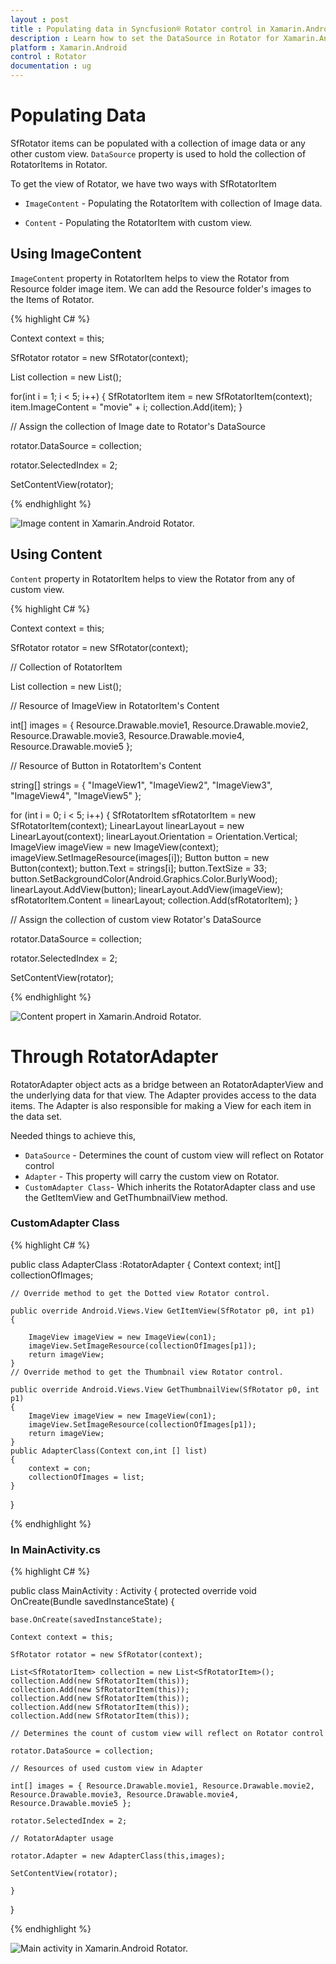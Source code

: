 ```yaml
---
layout : post
title : Populating data in Syncfusion® Rotator control in Xamarin.Android
description : Learn how to set the DataSource in Rotator for Xamarin.Android
platform : Xamarin.Android
control : Rotator 
documentation : ug
---
```


# Populating Data

SfRotator items can be populated with a collection of image data or any other custom view. `DataSource` property is used to hold the collection of RotatorItems in Rotator.

To get the view of Rotator, we have two ways with SfRotatorItem

* `ImageContent` - Populating the RotatorItem with collection of Image data.

* `Content` - Populating the RotatorItem with custom view.

## Using ImageContent 

`ImageContent` property in RotatorItem helps to view the Rotator from Resource folder image item.
We can add the Resource folder's images to the Items of Rotator.

{% highlight C# %}

Context context = this;

SfRotator rotator = new SfRotator(context);

List<SfRotatorItem> collection = new List<SfRotatorItem>();

for(int i = 1; i < 5; i++)
{
	SfRotatorItem item = new SfRotatorItem(context);
	item.ImageContent = "movie" + i;
	collection.Add(item);
}

// Assign the collection of Image date to Rotator's DataSource

rotator.DataSource = collection;

rotator.SelectedIndex = 2;

SetContentView(rotator);

{% endhighlight %}

![Image content in Xamarin.Android Rotator.](images/rotator.png)

## Using Content

`Content` property in RotatorItem helps to view the Rotator from any of custom view. 

{% highlight C# %}

Context context = this;

SfRotator rotator = new SfRotator(context);

// Collection of RotatorItem

List<SfRotatorItem> collection = new List<SfRotatorItem>();

// Resource of ImageView in RotatorItem's Content

int[] images = { Resource.Drawable.movie1, Resource.Drawable.movie2, Resource.Drawable.movie3, Resource.Drawable.movie4, Resource.Drawable.movie5 };

// Resource of Button in RotatorItem's Content

string[] strings = { "ImageView1", "ImageView2", "ImageView3", "ImageView4", "ImageView5" };

for (int i = 0; i < 5; i++)
{
	SfRotatorItem sfRotatorItem = new SfRotatorItem(context);
	LinearLayout linearLayout = new LinearLayout(context);
	linearLayout.Orientation = Orientation.Vertical;
	ImageView imageView = new ImageView(context);
	imageView.SetImageResource(images[i]);
	Button button = new Button(context);
	button.Text = strings[i];
	button.TextSize = 33;
	button.SetBackgroundColor(Android.Graphics.Color.BurlyWood);
	linearLayout.AddView(button);
	linearLayout.AddView(imageView);
	sfRotatorItem.Content = linearLayout;
	collection.Add(sfRotatorItem);
}

// Assign the collection of custom view  Rotator's DataSource

rotator.DataSource = collection;

rotator.SelectedIndex = 2;

SetContentView(rotator);

{% endhighlight %}

![Content propert in Xamarin.Android Rotator.](images/content.png)

# Through RotatorAdapter

RotatorAdapter object acts as a bridge between an RotatorAdapterView and the underlying data for that view. The Adapter provides access to the data items. The Adapter is also responsible for making a View for each item in the data set.

Needed things to achieve this,

* `DataSource` - Determines the count of custom view will reflect on Rotator control
* `Adapter` - This property will carry the custom view on Rotator.
* `CustomAdapter Class`- Which inherits the RotatorAdapter class and use the GetItemView and GetThumbnailView method.

### CustomAdapter Class

{% highlight C# %}

public class AdapterClass :RotatorAdapter
{
	Context context;
	int[] collectionOfImages;

	// Override method to get the Dotted view Rotator control.

	public override Android.Views.View GetItemView(SfRotator p0, int p1)
	{

		ImageView imageView = new ImageView(con1);
		imageView.SetImageResource(collectionOfImages[p1]);
		return imageView;
	} 
	// Override method to get the Thumbnail view Rotator control.
		
	public override Android.Views.View GetThumbnailView(SfRotator p0, int p1)
	{
		ImageView imageView = new ImageView(con1);
		imageView.SetImageResource(collectionOfImages[p1]);
		return imageView;
	}
	public AdapterClass(Context con,int [] list)
	{
		context = con;
		collectionOfImages = list;
	}

}

{% endhighlight %}

### In MainActivity.cs

{% highlight C# %}

public class MainActivity : Activity
{
	protected override void OnCreate(Bundle savedInstanceState)
	{
		
	base.OnCreate(savedInstanceState);

	Context context = this;

	SfRotator rotator = new SfRotator(context);

	List<SfRotatorItem> collection = new List<SfRotatorItem>();
	collection.Add(new SfRotatorItem(this));
	collection.Add(new SfRotatorItem(this));
	collection.Add(new SfRotatorItem(this));
	collection.Add(new SfRotatorItem(this));
	collection.Add(new SfRotatorItem(this));

	// Determines the count of custom view will reflect on Rotator control

	rotator.DataSource = collection;

	// Resources of used custom view in Adapter

	int[] images = { Resource.Drawable.movie1, Resource.Drawable.movie2, Resource.Drawable.movie3, Resource.Drawable.movie4, Resource.Drawable.movie5 };

	rotator.SelectedIndex = 2;

	// RotatorAdapter usage

	rotator.Adapter = new AdapterClass(this,images);

	SetContentView(rotator);

	}
}

{% endhighlight %}

![Main activity in Xamarin.Android Rotator.](images/rotator.png)
